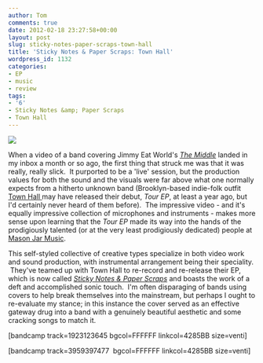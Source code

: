```yaml
---
author: Tom
comments: true
date: 2012-02-18 23:27:58+00:00
layout: post
slug: sticky-notes-paper-scraps-town-hall
title: 'Sticky Notes & Paper Scraps: Town Hall'
wordpress_id: 1132
categories:
- EP
- music
- review
tags: 
- '6'
- Sticky Notes &amp; Paper Scraps
- Town Hall
---
```


[![](http://eatenbymonsters.files.wordpress.com/2012/02/townhall.jpg)](http://eatenbymonsters.files.wordpress.com/2012/02/townhall.jpg)

When a video of a band covering Jimmy Eat World's _[The Middle](http://www.youtube.com/watch?v=vR3oa2r5qtE&feature=player_embedded)_ landed in my inbox a month or so ago, the first thing that struck me was that it was really, really slick.  It purported to be a 'live' session, but the production values for both the sound and the visuals were far above what one normally expects from a hitherto unknown band (Brooklyn-based indie-folk outfit [Town Hall ](http://www.facebook.com/TownHallBand)may have released their debut, _Tour EP_, at least a year ago, but I'd certainly never heard of them before).  The impressive video - and it's equally impressive collection of microphones and instruments - makes more sense upon learning that the _Tour EP_ made its way into the hands of the prodigiously talented (or at the very least prodigiously dedicated) people at [Mason Jar Music](http://www.masonjarmusic.com/).

This self-styled collective of creative types specialize in both video work and sound production, with instrumental arrangement being their speciality.  They've teamed up with Town Hall to re-record and re-release their EP, which is now called _[Sticky Notes & Paper Scraps](http://townhall.bandcamp.com/)_ and boasts the work of a deft and accomplished sonic touch.  I'm often disparaging of bands using covers to help break themselves into the mainstream, but perhaps I ought to re-evaluate my stance; in this instance the cover served as an effective gateway drug into a band with a genuinely beautiful aesthetic and some cracking songs to match it.

[bandcamp track=1923123645 bgcol=FFFFFF linkcol=4285BB size=venti]

[bandcamp track=3959397477  bgcol=FFFFFF linkcol=4285BB size=venti]
